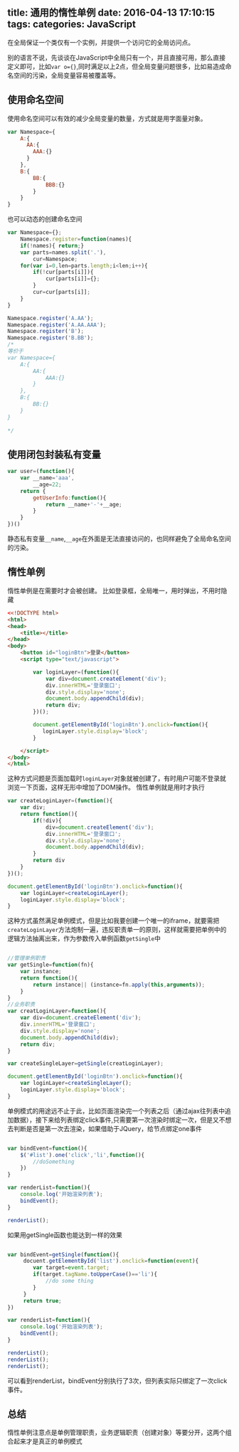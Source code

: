 title: 通用的惰性单例
date: 2016-04-13 17:10:15
tags: 
categories: JavaScript
---

在全局保证一个类仅有一个实例，并提供一个访问它的全局访问点。

别的语言不说，先谈谈在JavaScript中全局只有一个，并且直接可用，那么直接定义即可，比如`var o={}`,同时满足以上2点，但全局变量问题很多，比如易造成命名空间的污染，全局变量容易被覆盖等。

<!--more-->

## 使用命名空间

使用命名空间可以有效的减少全局变量的数量，方式就是用字面量对象。

```javascript
var Namespace={
    A:{
      AA:{
        AAA:{}
      }  
    },
    B:{
        BB:{
            BBB:{}
        }
    }
}
```
也可以动态的创建命名空间

```javascript
var Namespace={};
    Namespace.register=function(names){
    if(!names){ return;}
    var parts=names.split('.'),
        cur=Namespace;
    for(var i=0,len=parts.length;i<len;i++){
        if(!cur[parts[i]]){
            cur[parts[i]]={};
        }
        cur=cur[parts[i]];
    }
}

Namespace.register('A.AA');
Namespace.register('A.AA.AAA');
Namespace.register('B');
Namespace.register('B.BB');
/*
等价于
var Namespace={
    A:{
        AA:{
            AAA:{}
        }
    },
    B:{
        BB:{}
    }
}
    
*/

```

## 使用闭包封装私有变量

```javascript
var user=(function(){
    var __name='aaa',
        __age=22;
    return {
        getUserInfo:function(){
            return __name+'-'+__age;
        }
    }
})()
```

静态私有变量`__name`,`__age`在外面是无法直接访问的，也同样避免了全局命名空间的污染。

## 惰性单例

惰性单例是在需要时才会被创建。
比如登录框，全局唯一，用时弹出，不用时隐藏

```html
<<!DOCTYPE html>
<html>
<head>
    <title></title>
</head>
<body>
    <button id="loginBtn">登录</button>
    <script type="text/javascript">

        var loginLayer=(function(){
            var div=document.createElement('div');
            div.innerHTML='登录窗口';
            div.style.display='none';
            document.body.appendChild(div);
            return div;
        })();

        document.getElementById('loginBtn').onclick=function(){
           loginLayer.style.display='block';
        }

    </script>
</body>
</html>

```

这种方式问题是页面加载时`loginLayer`对象就被创建了，有时用户可能不登录就浏览一下页面，这样无形中增加了DOM操作。
惰性单例就是用时才执行

```javascript
var createLoginLayer=(function(){
    var div;
    return function(){
        if(!div){
            div=document.createElement('div');
            div.innerHTML='登录窗口';
            div.style.display='none';
            document.body.appendChild(div);
        }
        return div
    }
})();

document.getElementById('loginBtn').onclick=function(){
    var loginLayer=createLoginLayer();
    loginLayer.style.display='block';
}
```

这种方式虽然满足单例模式，但是比如我要创建一个唯一的iframe，就要需把`createLoginLayer`方法炮制一遍，违反职责单一的原则，这样就需要把单例中的逻辑方法抽离出来，作为参数传入单例函数`getSingle`中

```javascript

//管理单例职责
var getSingle=function(fn){
    var instance;
    return function(){
        return instance|| (instance=fn.apply(this,arguments));
    }
}
//业务职责
var creatLoginLayer=function(){
    var div=document.createElement('div');
    div.innerHTML='登录窗口';
    div.style.display='none';
    document.body.appendChild(div);
    return div;
}

var createSingleLayer=getSingle(creatLoginLayer);

document.getElementById('loginBtn').onclick=function(){
    var loginLayer=createSingleLayer();
    loginLayer.style.display='block';
}

```

单例模式的用途远不止于此，比如页面渲染完一个列表之后（通过ajax往列表中追加数据），接下来给列表绑定click事件,只需要第一次渲染时绑定一次，但是又不想去判断是否是第一次去渲染，如果借助于JQuery，给节点绑定one事件

```javascript

var bindEvent=function(){
    $('#list').one('click','li',function(){
        //doSomething
    })
}

var renderList=function(){
    console.log('开始渲染列表');
    bindEvent();
}

renderList();
```

如果用getSingle函数也能达到一样的效果

```javascript

var bindEvent=getSingle(function(){
     docuent.getElementById('list').onclick=function(event){
        var target=event.target;
        if(target.tagName.toUpperCase()=='li'){
            //do some thing
        }
     }
     return true;
})

var renderList=function(){
    console.log('开始渲染列表');
    bindEvent();
}

renderList();
renderList();
renderList();

```

可以看到renderList，bindEvent分别执行了3次，但列表实际只绑定了一次click事件。

## 总结

惰性单例注意点是单例管理职责，业务逻辑职责（创建对象）等要分开，这两个组合起来才是真正的单例模式